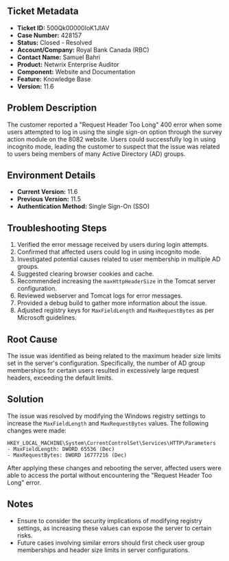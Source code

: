 ## Ticket Metadata
- **Ticket ID:** 500Qk00000IoK1JIAV
- **Case Number:** 428157
- **Status:** Closed - Resolved
- **Account/Company:** Royal Bank Canada (RBC)
- **Contact Name:** Samuel Bahri
- **Product:** Netwrix Enterprise Auditor
- **Component:** Website and Documentation
- **Feature:** Knowledge Base
- **Version:** 11.6

## Problem Description
The customer reported a "Request Header Too Long" 400 error when some users attempted to log in using the single sign-on option through the survey action module on the 8082 website. Users could successfully log in using incognito mode, leading the customer to suspect that the issue was related to users being members of many Active Directory (AD) groups.

## Environment Details
- **Current Version:** 11.6
- **Previous Version:** 11.5
- **Authentication Method:** Single Sign-On (SSO)

## Troubleshooting Steps
1. Verified the error message received by users during login attempts.
2. Confirmed that affected users could log in using incognito mode.
3. Investigated potential causes related to user membership in multiple AD groups.
4. Suggested clearing browser cookies and cache.
5. Recommended increasing the `maxHttpHeaderSize` in the Tomcat server configuration.
6. Reviewed webserver and Tomcat logs for error messages.
7. Provided a debug build to gather more information about the issue.
8. Adjusted registry keys for `MaxFieldLength` and `MaxRequestBytes` as per Microsoft guidelines.

## Root Cause
The issue was identified as being related to the maximum header size limits set in the server's configuration. Specifically, the number of AD group memberships for certain users resulted in excessively large request headers, exceeding the default limits.

## Solution
The issue was resolved by modifying the Windows registry settings to increase the `MaxFieldLength` and `MaxRequestBytes` values. The following changes were made:
```plaintext
HKEY_LOCAL_MACHINE\System\CurrentControlSet\Services\HTTP\Parameters
- MaxFieldLength: DWORD 65536 (Dec)
- MaxRequestBytes: DWORD 16777216 (Dec)
```
After applying these changes and rebooting the server, affected users were able to access the portal without encountering the "Request Header Too Long" error.

## Notes
- Ensure to consider the security implications of modifying registry settings, as increasing these values can expose the server to certain risks.
- Future cases involving similar errors should first check user group memberships and header size limits in server configurations.